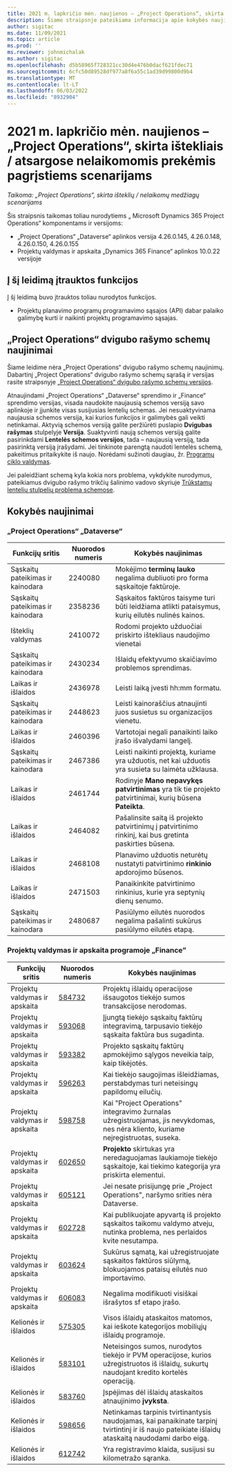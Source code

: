 ```yaml
---
title: 2021 m. lapkričio mėn. naujienos – „Project Operations“, skirta ištekliais / atsargose nelaikomomis prekėmis pagrįstiems scenarijams
description: Šiame straipsnje pateikiama informacija apie kokybės naujinimus, pasiekiamus 2021 m. lapkričio mėn. „Project Operations Lite”, skirta ištekliais / atsargose nelaikomomis prekėmis pagrįstiems scenarijams.
author: sigitac
ms.date: 11/09/2021
ms.topic: article
ms.prod: ''
ms.reviewer: johnmichalak
ms.author: sigitac
ms.openlocfilehash: d5b58965f728321cc30d4e476b0dacf621fdec71
ms.sourcegitcommit: 6cfc50d89528df977a8f6a55c1ad39d99800d9b4
ms.translationtype: MT
ms.contentlocale: lt-LT
ms.lasthandoff: 06/03/2022
ms.locfileid: "8932904"
---
```

# <a name="whats-new-november-2021---project-operations-for-resourcenon-stocked-based-scenarios"></a>2021 m. lapkričio mėn. naujienos – „Project Operations“, skirta ištekliais / atsargose nelaikomomis prekėmis pagrįstiems scenarijams

*Taikoma: „Project Operations“, skirta išteklių / nelaikomų medžiagų scenarijams*

Šis straipsnis taikomas toliau nurodytiems „ Microsoft Dynamics 365 Project Operations“ komponentams ir versijoms:

- „Project Operations“ „Dataverse“ aplinkos versija 4.26.0.145, 4.26.0.148, 4.26.0.150, 4.26.0.155
- Projektų valdymas ir apskaita „Dynamics 365 Finance“ aplinkos 10.0.22 versijoje

## <a name="features-included-in-this-release"></a>Į šį leidimą įtrauktos funkcijos

Į šį leidimą buvo įtrauktos toliau nurodytos funkcijos.

- Projektų planavimo programų programavimo sąsajos (API) dabar palaiko galimybę kurti ir naikinti projektų programavimo sąsajas.

## <a name="project-operations-dual-write-maps-updates"></a>„Project Operations“ dvigubo rašymo schemų naujinimai

Šiame leidime nėra „Project Operations“ dvigubo rašymo schemų naujinimų. Dabartinį „Project Operations“ dvigubo rašymo schemų sąrašą ir versijas rasite straipsnyje [„Project Operations“ dvigubo rašymo schemų versijos](/dynamics365/project-operations/environment/resource-dual-write-maps).

Atnaujindami „Project Operations“ „Dataverse“ sprendimo ir „Finance“ sprendimo versijas, visada naudokite naujausią schemos versiją savo aplinkoje ir įjunkite visas susijusias lentelių schemas. Jei nesuaktyvinama naujausia schemos versija, kai kurios funkcijos ir galimybės gali veikti netinkamai. Aktyvią schemos versiją galite peržiūrėti puslapio **Dvigubas rašymas** stulpelyje **Versija**. Suaktyvinti naują schemos versiją galite pasirinkdami **Lentelės schemos versijos**, tada – naujausią versiją, tada pasirinktą versiją įrašydami. Jei tinkinote parengtą naudoti lentelės schemą, pakeitimus pritaikykite iš naujo. Norėdami sužinoti daugiau, žr. [Programų ciklo valdymas](/dynamics365/fin-ops-core/dev-itpro/data-entities/dual-write/app-lifecycle-management).

Jei paleidžiant schemą kyla kokia nors problema, vykdykite nurodymus, pateikiamus dvigubo rašymo trikčių šalinimo vadovo skyriuje [Trūkstamų lentelių stulpelių problema schemose](/dynamics365/fin-ops-core/dev-itpro/data-entities/dual-write/dual-write-troubleshooting-finops-upgrades#missing-table-columns-issue-on-maps).

## <a name="quality-updates"></a>Kokybės naujinimai

### <a name="project-operations-in-dataverse"></a>„Project Operations“ „Dataverse“

| Funkcijų sritis | Nuorodos numeris | Kokybės naujinimas |
| --- | --- | --- |
| Sąskaitų pateikimas ir kainodara | 2240080 | Mokėjimo **terminų lauko** negalima dubliuoti pro forma sąskaitoje faktūroje. |
| Sąskaitų pateikimas ir kainodara | 2358236 | Sąskaitos faktūros taisyme turi būti leidžiama atlikti pataisymus, kurių eilutės nulinės kainos. |
| Išteklių valdymas | 2410072 | Rodomi projekto užduočiai priskirto ištekliaus naudojimo vienetai |
| Sąskaitų pateikimas ir kainodara | 2430234 | Išlaidų efektyvumo skaičiavimo problemos sprendimas. |
| Laikas ir išlaidos | 2436978 | Leisti laiką įvesti hh:mm formatu. |
| Sąskaitų pateikimas ir kainodara | 2448623 | Leisti kainoraščius atnaujinti juos susietus su organizacijos vienetu. |
| Laikas ir išlaidos | 2460396 | Vartotojai negali panaikinti laiko įrašo išvalydami langelį. |
| Sąskaitų pateikimas ir kainodara | 2467386 | Leisti naikinti projektą, kuriame yra užduotis, net kai užduotis yra susieta su laimėta užklausa. |
| Laikas ir išlaidos | 2461744 | Rodinyje **Mano nepavykęs patvirtinimas** yra tik tie projekto patvirtinimai, kurių būsena **Pateikta**. |
| Laikas ir išlaidos | 2464082 | Pašalinsite saitą iš projekto patvirtinimų į patvirtinimo rinkinį, kai bus gretinta paskirties būsena. |
| Laikas ir išlaidos | 2468108 | Planavimo užduotis neturėtų nustatyti patvirtinimo **rinkinio** apdorojimo būsenos. |
| Laikas ir išlaidos | 2471503 | Panaikinkite patvirtinimo rinkinius, kurie yra septynių dienų senumo. |
| Sąskaitų pateikimas ir kainodara | 2480687 | Pasiūlymo eilutės nuorodos negalima pašalinti sukūrus pasiūlymo eilutės etapą. |

### <a name="project-management-and-accounting-in-finance"></a>Projektų valdymas ir apskaita programoje „Finance”

| Funkcijų sritis | Nuorodos numeris | Kokybės naujinimas |
| --- | --- | --- |
| Projektų valdymas ir apskaita | [584732](https://fix.lcs.dynamics.com/Issue/Details/?bugId=584732) | Projektų išlaidų operacijose išsaugotos tiekėjo sumos transakcijose nerodomas. |
| Projektų valdymas ir apskaita | [593068](https://fix.lcs.dynamics.com/Issue/Details/?bugId=593068) | Įjungtą tiekėjo sąskaitų faktūrų integravimą, tarpusavio tiekėjo sąskaita faktūra bus sugadinta. |
| Projektų valdymas ir apskaita | [593382](https://fix.lcs.dynamics.com/Issue/Details/?bugId=593382) | Projekto sąskaitų faktūrų apmokėjimo sąlygos neveikia taip, kaip tikėjotės. |
| Projektų valdymas ir apskaita | [596263](https://fix.lcs.dynamics.com/Issue/Details/?bugId=596263) | Kai tiekėjo saugojimas išleidžiamas, perstabdymas turi neteisingų papildomų eilučių. |
| Projektų valdymas ir apskaita | [598758](https://fix.lcs.dynamics.com/Issue/Details/?bugId=598758) | Kai "Project Operations" integravimo žurnalas užregistruojamas, jis nevykdomas, nes nėra kliento, kuriame neįregistruotas, suseka. |
| Projektų valdymas ir apskaita | [602650](https://fix.lcs.dynamics.com/Issue/Details/?bugId=602650) | **Projekto** skirtukas yra neredaguojamas laukiamoje tiekėjo sąskaitoje, kai tiekimo kategorija yra priskirta elementui. |
| Projektų valdymas ir apskaita | [605121](https://fix.lcs.dynamics.com/Issue/Details/?bugId=605121) | Jei nesate prisijungę prie „Project Operations", naršymo srities nėra Dataverse. |
| Projektų valdymas ir apskaita | [602728](https://fix.lcs.dynamics.com/Issue/Details/?bugId=602728) | Kai publikuojate apyvartą iš projekto sąskaitos taikomu valdymo atveju, nutinka problema, nes perlaidos kvite nesutampa. |
| Projektų valdymas ir apskaita | [603624](https://fix.lcs.dynamics.com/Issue/Details/?bugId=603624) | Sukūrus sąmatą, kai užregistruojate sąskaitos faktūros siūlymą, blokuojamos pataisų eilutės nuo importavimo. |
| Projektų valdymas ir apskaita | [606083](https://fix.lcs.dynamics.com/Issue/Details/?bugId=606083) | Negalima modifikuoti visiškai išrašytos sf etapo įrašo. |
| Kelionės ir išlaidos | [575305](https://fix.lcs.dynamics.com/Issue/Details/?bugId=575305) | Visos išlaidų ataskaitos matomos, kai ieškote kategorijos mobiliųjų išlaidų programoje. |
| Kelionės ir išlaidos | [583101](https://fix.lcs.dynamics.com/Issue/Details/?bugId=583101) | Neteisingos sumos, nurodytos tiekėjo ir PVM operacijose, kurios užregistruotos iš išlaidų, sukurtų naudojant kredito kortelės operaciją. |
| Kelionės ir išlaidos | [583760](https://fix.lcs.dynamics.com/Issue/Details/?bugId=583760) | Įspėjimas dėl išlaidų ataskaitos atnaujinimo **įvyksta**. |
| Kelionės ir išlaidos | [598656](https://fix.lcs.dynamics.com/Issue/Details/?bugId=598656) | Netinkamas tarpinis tvirtinantysis naudojamas, kai panaikinate tarpinį tvirtintinį ir iš naujo pateikiate išlaidų ataskaitą naudodami darbo eigą. |
| Kelionės ir išlaidos | [612742](https://fix.lcs.dynamics.com/Issue/Details/?bugId=612742) | Yra registravimo klaida, susijusi su kilometražo sąranka. |
